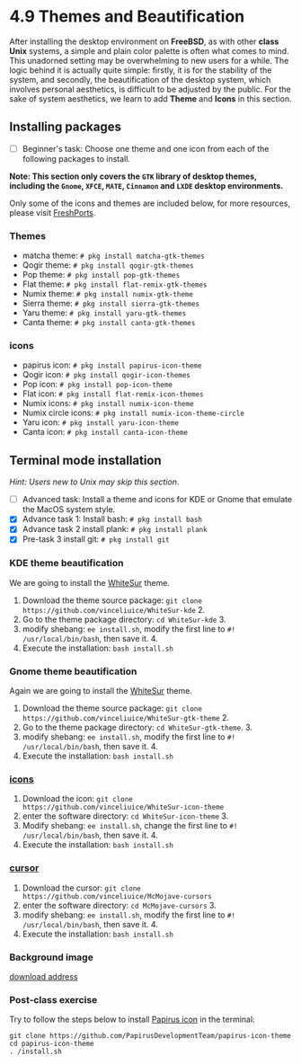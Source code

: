 # 4.9 Themes and Beautification

After installing the desktop environment on **FreeBSD**, as with other **class Unix** systems, a simple and plain color palette is often what comes to mind. This unadorned setting may be overwhelming to new users for a while. The logic behind it is actually quite simple: firstly, it is for the stability of the system, and secondly, the beautification of the desktop system, which involves personal aesthetics, is difficult to be adjusted by the public. For the sake of system aesthetics, we learn to add **Theme** and **Icons** in this section.

## Installing packages

- [ ] Beginner's task: Choose one theme and one icon from each of the following packages to install.

**Note: This section only covers the `GTK` library of desktop themes, including the `Gnome`, `XFCE`, `MATE`, `Cinnamon` and `LXDE` desktop environments.**

Only some of the icons and themes are included below, for more resources, please visit [FreshPorts](https://www.freshports.org).

### Themes

- matcha theme: `# pkg install matcha-gtk-themes`
- Qogir theme: `# pkg install qogir-gtk-themes`
- Pop theme: `# pkg install pop-gtk-themes`
- Flat theme: `# pkg install flat-remix-gtk-themes`
- Numix theme: `# pkg install numix-gtk-theme`
- Sierra theme: `# pkg install sierra-gtk-themes`
- Yaru theme: `# pkg install yaru-gtk-themes`
- Canta theme: `# pkg install canta-gtk-themes`

### icons

- papirus icon: `# pkg install papirus-icon-theme`
- Qogir icon: `# pkg install qogir-icon-themes`
- Pop icon: `# pkg install pop-icon-theme`
- Flat icon: `# pkg install flat-remix-icon-themes`
- Numix icons: `# pkg install numix-icon-theme`
- Numix circle icons: `# pkg install numix-icon-theme-circle`
- Yaru icon: `# pkg install yaru-icon-theme`
- Canta icon: `# pkg install canta-icon-theme`

## Terminal mode installation

_Hint: Users new to Unix may skip this section_.

- [ ] Advanced task: Install a theme and icons for KDE or Gnome that emulate the MacOS system style.
- [x] Advance task 1: Install bash: `# pkg install bash`
- [x] Advance task 2 install plank: `# pkg install plank`
- [x] Pre-task 3 install git: `# pkg install git`

### KDE theme beautification

We are going to install the [WhiteSur](https://www.pling.com/p/1398840/) theme.

1. Download the theme source package: `git clone https://github.com/vinceliuice/WhiteSur-kde` 2.
2. Go to the theme package directory: `cd WhiteSur-kde` 3.
3. modify shebang: `ee install.sh`, modify the first line to `#! /usr/local/bin/bash`, then save it. 4.
4. Execute the installation: `bash install.sh`

### Gnome theme beautification

Again we are going to install the [WhiteSur](https://www.pling.com/p/1403328/) theme.

1. Download the theme source package: `git clone https://github.com/vinceliuice/WhiteSur-gtk-theme` 2.
2. Go to the theme package directory: `cd WhiteSur-gtk-theme`. 3.
3. modify shebang: `ee install.sh`, modify the first line to `#! /usr/local/bin/bash`, then save it. 4.
4. Execute the installation: `bash install.sh`

### [icons](https://www.pling.com/p/1405756/)

1. Download the icon: `git clone https://github.com/vinceliuice/WhiteSur-icon-theme`
2. enter the software directory: `cd WhiteSur-icon-theme` 3.
3. Modify shebang: `ee install.sh`, change the first line to `#! /usr/local/bin/bash`, then save it. 4.
4. Execute the installation: `bash install.sh`

### [cursor](https://www.pling.com/p/1355701/)

1. Download the cursor: `git clone https://github.com/vinceliuice/McMojave-cursors`
2. enter the software directory: `cd McMojave-cursors` 3.
3. modify shebang: `ee install.sh`, modify the first line to `#! /usr/local/bin/bash`, then save it. 4.
4. Execute the installation: `bash install.sh`

### Background image

[download address](https://github.com/vinceliuice/WhiteSur-kde/tree/master/wallpaper)

### Post-class exercise

Try to follow the steps below to install [Papirus icon](https://www.gnome-look.org/p/1166289/) in the terminal:

```
git clone https://github.com/PapirusDevelopmentTeam/papirus-icon-theme
cd papirus-icon-theme
. /install.sh
```
